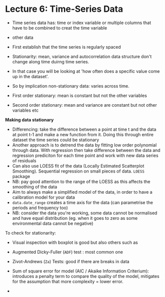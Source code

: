 # Lecture 6: Time-Series Data


- Time series data has: time or index variable or multiple columns that have to be combined to creat the time variable
- other data


- First establish that the time series is regularly spaced

- Stationarity: mean, variance and autocorrelation data structure don't change along time duirng time series.
- In that case you will be looking at 'how often does a specific value come up in the dataset'.
- So by implication non-stationary data: varies across time.
- First order stationary: mean is constant but not the other variables
- Second order stationary: mean and variance are constant but not other variables etc

**Making data stationary**

- Differencing: take the difference between a point at time t and the data at point t-1 and make a new function from it. Doing this through entire dataset the time series could be stationary 
- Another approach is to detrend the data by fitting low order polynomial through data. With regression then take difference between the data and regression prediciton for each time point and work with new data series of residuals
- Can also use LOESS fit of the data (Locally Estimated Scatterplot Smoothing). Sequential regression on small pieces of data.
```LOESS``` package
- NB: pay good attention to the range of the LOESS as this affects the smoothing of the data
- Aim to always make a simplified model of the data, in order to have a calibration model for your data
- ```data.date_range``` creates a time axis for the data (can parametrise the periods and frequency too)
- NB: consider the data you're working, some data cannot be normalised and have equal distribution (eg. when it goes to zero as some environmental data cannot be negative)

To check for stationarity:
- Visual inspection with boxplot is good but also others such as
- Augmented Dicky-Fuller (```ADF```) test : most common one
- Zivot-Andrews (```Za```) Tests: good if there are breaks in data

- Sum of square error for model (AIC / Akaike Information Criterium): introduces a penalty term to compare the quality of the model, mitigates for the assumption that more complexity = lower error.
- 






















